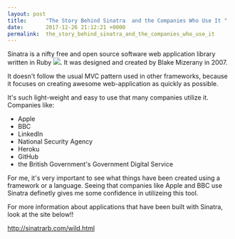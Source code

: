 ```yaml
---
layout: post
title:      "The Story Behind Sinatra  and the Companies Who Use It "
date:       2017-12-26 21:12:21 +0000
permalink:  the_story_behind_sinatra_and_the_companies_who_use_it
---
```



Sinatra is a nifty free and open source software web application library written in Ruby ![](https://cdn4.iconfinder.com/data/icons/fugue/icon_shadowless/ruby.png). It was designed and created by Blake Mizerany in 2007.

It doesn't follow the usual MVC pattern used in other frameworks, because it focuses on creating awesome web-application as quickly as possible. 

It's such light-weight and easy to use that many companies utilize it. Companies like: 

* Apple
* BBC
* LinkedIn
* National Security Agency 
* Heroku 
* GitHub 
* the British Government's Government Digital Service 

For me, it's very important to see what things have been created using a framework or a language. Seeing that companies like Apple and BBC use Sinatra definetly gives me some confidence in utilizeing this tool. 

For more information about applications that have been built with Sinatra, look at the site below!! 

http://sinatrarb.com/wild.html


